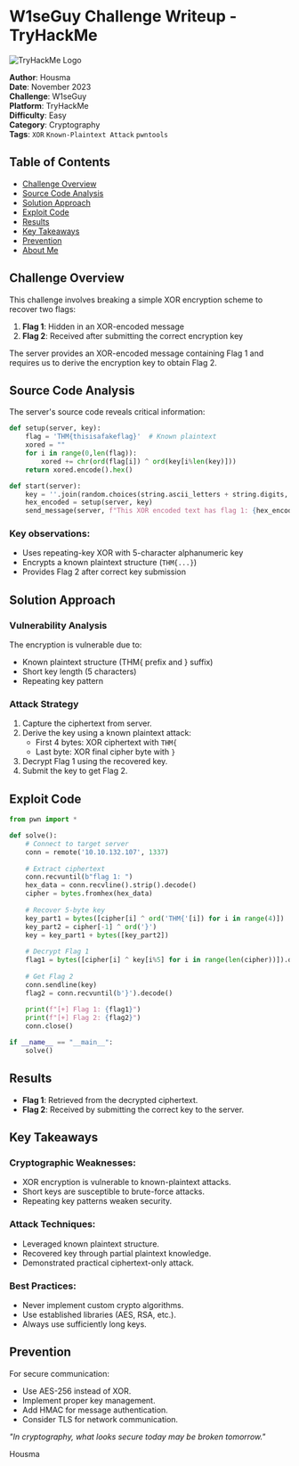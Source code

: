 
# W1seGuy Challenge Writeup - TryHackMe

![TryHackMe Logo](https://tryhackme.com/img/THMlogo.png)

**Author**: Housma  
**Date**: November 2023  
**Challenge**: W1seGuy  
**Platform**: TryHackMe  
**Difficulty**: Easy  
**Category**: Cryptography  
**Tags**: `XOR` `Known-Plaintext Attack` `pwntools`

## Table of Contents
- [Challenge Overview](#challenge-overview)
- [Source Code Analysis](#source-code-analysis)
- [Solution Approach](#solution-approach)
- [Exploit Code](#exploit-code)
- [Results](#results)
- [Key Takeaways](#key-takeaways)
- [Prevention](#prevention)
- [About Me](#about-me)

## Challenge Overview

This challenge involves breaking a simple XOR encryption scheme to recover two flags:
1. **Flag 1**: Hidden in an XOR-encoded message
2. **Flag 2**: Received after submitting the correct encryption key

The server provides an XOR-encoded message containing Flag 1 and requires us to derive the encryption key to obtain Flag 2.

## Source Code Analysis

The server's source code reveals critical information:

```python
def setup(server, key):
    flag = 'THM{thisisafakeflag}'  # Known plaintext
    xored = ""
    for i in range(0,len(flag)):
        xored += chr(ord(flag[i]) ^ ord(key[i%len(key)]))
    return xored.encode().hex()

def start(server):
    key = ''.join(random.choices(string.ascii_letters + string.digits, k=5))
    hex_encoded = setup(server, key)
    send_message(server, f"This XOR encoded text has flag 1: {hex_encoded}\n")
```

### Key observations:
- Uses repeating-key XOR with 5-character alphanumeric key
- Encrypts a known plaintext structure (`THM{...}`)
- Provides Flag 2 after correct key submission

## Solution Approach

### Vulnerability Analysis

The encryption is vulnerable due to:
- Known plaintext structure (THM{ prefix and } suffix)
- Short key length (5 characters)
- Repeating key pattern

### Attack Strategy
1. Capture the ciphertext from server.
2. Derive the key using a known plaintext attack:
   - First 4 bytes: XOR ciphertext with `THM{`
   - Last byte: XOR final cipher byte with `}`
3. Decrypt Flag 1 using the recovered key.
4. Submit the key to get Flag 2.

## Exploit Code

```python
from pwn import *

def solve():
    # Connect to target server
    conn = remote('10.10.132.107', 1337)
    
    # Extract ciphertext
    conn.recvuntil(b"flag 1: ")
    hex_data = conn.recvline().strip().decode()
    cipher = bytes.fromhex(hex_data)
    
    # Recover 5-byte key
    key_part1 = bytes([cipher[i] ^ ord('THM{'[i]) for i in range(4)])
    key_part2 = cipher[-1] ^ ord('}')
    key = key_part1 + bytes([key_part2])
    
    # Decrypt Flag 1
    flag1 = bytes([cipher[i] ^ key[i%5] for i in range(len(cipher))]).decode()
    
    # Get Flag 2
    conn.sendline(key)
    flag2 = conn.recvuntil(b'}').decode()
    
    print(f"[+] Flag 1: {flag1}")
    print(f"[+] Flag 2: {flag2}")
    conn.close()

if __name__ == "__main__":
    solve()
```

## Results

- **Flag 1**: Retrieved from the decrypted ciphertext.
- **Flag 2**: Received by submitting the correct key to the server.

## Key Takeaways

### Cryptographic Weaknesses:
- XOR encryption is vulnerable to known-plaintext attacks.
- Short keys are susceptible to brute-force attacks.
- Repeating key patterns weaken security.

### Attack Techniques:
- Leveraged known plaintext structure.
- Recovered key through partial plaintext knowledge.
- Demonstrated practical ciphertext-only attack.

### Best Practices:
- Never implement custom crypto algorithms.
- Use established libraries (AES, RSA, etc.).
- Always use sufficiently long keys.

## Prevention
For secure communication:
- Use AES-256 instead of XOR.
- Implement proper key management.
- Add HMAC for message authentication.
- Consider TLS for network communication.


*"In cryptography, what looks secure today may be broken tomorrow."*

Housma
